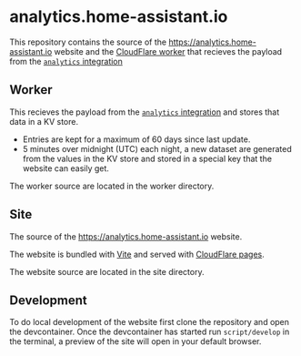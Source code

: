 # analytics.home-assistant.io

This repository contains the source of the https://analytics.home-assistant.io website and the [CloudFlare worker](https://workers.cloudflare.com/) that recieves the payload from the [`analytics` integration](https://www.home-assistant.io/integrations/analytics/)

## Worker

This recieves the payload from the [`analytics` integration](https://www.home-assistant.io/integrations/analytics/) and stores that data in a KV store.

- Entries are kept for a maximum of 60 days since last update.
- 5 minutes over midnight (UTC) each night, a new dataset are generated from the values in the KV store and stored in a special key that the website can easily get.

The worker source are located in the worker directory.

## Site

The source of the https://analytics.home-assistant.io website.

The website is bundled with [Vite](https://vitejs.dev/) and served with [CloudFlare pages](https://pages.cloudflare.com/).

The website source are located in the site directory.

## Development

To do local development of the website first clone the repository and open the devcontainer.
Once the devcontainer has started run `script/develop` in the terminal, a preview of the site will open in your default browser.
